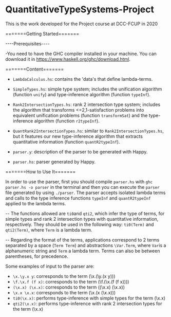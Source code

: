 # QuantitativeTypeSystems-Project
This is the work developed for the Project course at DCC-FCUP in 2020

=======Getting Started=======

----Prerequisites----

 -You need to have the GHC compiler installed in your machine. You can download it in https://www.haskell.org/ghc/download.html.

=======Content=======

- ```LambdaCalculus.hs```: contains the 'data's that define lambda-terms.

- ```SimpleTypes.hs```: simple type system; includes the unification algorithm (function ```unify```) and type-inference algorithm (function ```typeInf```).

- ```Rank2IntersectionTypes.hs```: rank 2 intersection type system; includes the algorithm that transforms <=2,1-satisfaction problems into equivalent unification problems (function ```transformSat```) and the type-inference algorithm (function ```r2typeInf```).

- ```QuantRank2IntersectionTypes.hs```: similar to ```Rank2IntersectionTypes.hs```, but it features our new type-inference algorithm that extracts quantitative information (function ```quantR2typeInf```).

- ```parser.y```: description of the parser to be generated with Happy.
- ```parser.hs```: parser generated by Happy.

=======How to Use It=======
 
 In order to use the parser, first you should compile ```parser.hs``` with ```ghc parser.hs -o parser``` in the terminal and then you can execute the ```parser``` file generated by using ```./parser```.
 The parser accepts isolated lambda terms and calls to the type inference functions ```typeInf``` and ```quantR2typeInf``` applied to the lambda terms.
 
 -- The functions allowed are ```ti0```and ```qti2```, which infer the type of terms, for simple types and rank 2 intersection types with quantitative information, respectively. They should be used in the following way: ```ti0(Term)``` and ```qti2(Term)```, where ```Term``` is a lambda term.

 -- Regarding the format of the terms, applications correspond to 2 terms separated by a space (```Term Term```) and abstractions ```\Var.Term```, where ```Var```is a alphanumeric string and ```Term``` a lambda term. Terms can also be between parentheses, for precedence.
 
 Some examples of input to the parser are:

 - ```\x.\y.x y```:     corresponds to the term (\x.(\y.(x y)))
 - ```\f.\x.f (f x)```: corresponds to the term (\f.(\x.(f (f x))))
 - ```(\x.x) (\x.x)```: corresponds to the term ((\x.x) (\x.x))
 - ```\x.x \x.x```:     corresponds to the term (\x.(x (\x.x)))
 - ```ti0(\x.x)```:     performs type-inference with simple types for the term (\x.x)
 - ```qti2(\x.x)```:    performs type-inference with rank 2 intersection types for the term (\x.x)
